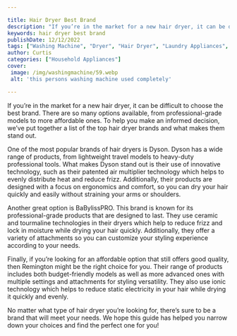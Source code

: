 ```yaml
---

title: Hair Dryer Best Brand
description: "If you’re in the market for a new hair dryer, it can be difficult to choose the best brand. There are so many options available, f...learn more"
keywords: hair dryer best brand
publishDate: 12/12/2022
tags: ["Washing Machine", "Dryer", "Hair Dryer", "Laundry Appliances", "Appliance Brand", "Appliance Guide"]
author: Curtis
categories: ["Household Appliances"]
cover: 
 image: /img/washingmachine/59.webp
 alt: 'this persons washing machine used completely'

---
```


If you’re in the market for a new hair dryer, it can be difficult to choose the best brand. There are so many options available, from professional-grade models to more affordable ones. To help you make an informed decision, we’ve put together a list of the top hair dryer brands and what makes them stand out.

One of the most popular brands of hair dryers is Dyson. Dyson has a wide range of products, from lightweight travel models to heavy-duty professional tools. What makes Dyson stand out is their use of innovative technology, such as their patented air multiplier technology which helps to evenly distribute heat and reduce frizz. Additionally, their products are designed with a focus on ergonomics and comfort, so you can dry your hair quickly and easily without straining your arms or shoulders.

Another great option is BaBylissPRO. This brand is known for its professional-grade products that are designed to last. They use ceramic and tourmaline technologies in their dryers which help to reduce frizz and lock in moisture while drying your hair quickly. Additionally, they offer a variety of attachments so you can customize your styling experience according to your needs.

Finally, if you’re looking for an affordable option that still offers good quality, then Remington might be the right choice for you. Their range of products includes both budget-friendly models as well as more advanced ones with multiple settings and attachments for styling versatility. They also use ionic technology which helps to reduce static electricity in your hair while drying it quickly and evenly. 

No matter what type of hair dryer you’re looking for, there’s sure to be a brand that will meet your needs. We hope this guide has helped you narrow down your choices and find the perfect one for you!
